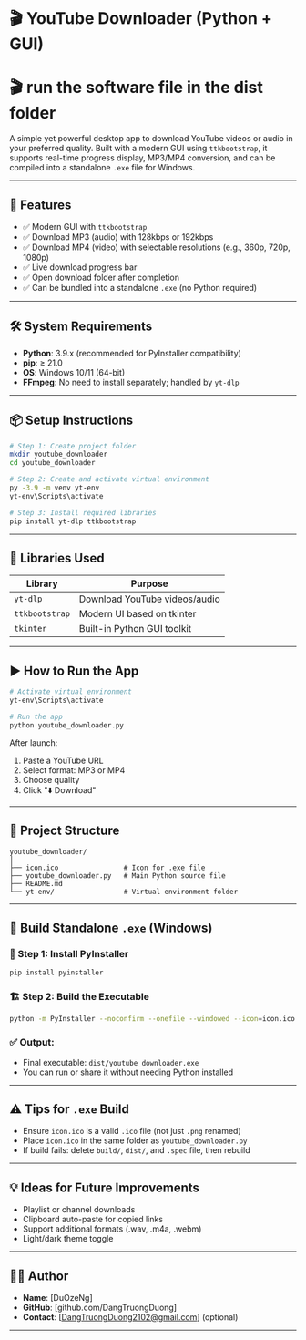 # 🎬 YouTube Downloader (Python + GUI)

# 🎬 run the software file in the dist folder

A simple yet powerful desktop app to download YouTube videos or audio in your preferred quality. Built with a modern GUI using `ttkbootstrap`, it supports real-time progress display, MP3/MP4 conversion, and can be compiled into a standalone `.exe` file for Windows.

---

## 📌 Features

- ✅ Modern GUI with `ttkbootstrap`
- ✅ Download MP3 (audio) with 128kbps or 192kbps
- ✅ Download MP4 (video) with selectable resolutions (e.g., 360p, 720p, 1080p)
- ✅ Live download progress bar
- ✅ Open download folder after completion
- ✅ Can be bundled into a standalone `.exe` (no Python required)

---

## 🛠️ System Requirements

- **Python**: 3.9.x (recommended for PyInstaller compatibility)
- **pip**: ≥ 21.0
- **OS**: Windows 10/11 (64-bit)
- **FFmpeg**: No need to install separately; handled by `yt-dlp`

---

## 📦 Setup Instructions

```bash
# Step 1: Create project folder
mkdir youtube_downloader
cd youtube_downloader

# Step 2: Create and activate virtual environment
py -3.9 -m venv yt-env
yt-env\Scripts\activate

# Step 3: Install required libraries
pip install yt-dlp ttkbootstrap
```

---

## 🧩 Libraries Used

| Library        | Purpose                           |
|----------------|------------------------------------|
| `yt-dlp`       | Download YouTube videos/audio     |
| `ttkbootstrap` | Modern UI based on tkinter        |
| `tkinter`      | Built-in Python GUI toolkit       |

---

## ▶️ How to Run the App

```bash
# Activate virtual environment
yt-env\Scripts\activate

# Run the app
python youtube_downloader.py
```

After launch:
1. Paste a YouTube URL
2. Select format: MP3 or MP4
3. Choose quality
4. Click "⬇️ Download"

---

## 📁 Project Structure

```
youtube_downloader/
│
├── icon.ico                # Icon for .exe file
├── youtube_downloader.py   # Main Python source file
├── README.md
└── yt-env/                 # Virtual environment folder
```

---

## 💾 Build Standalone `.exe` (Windows)

### 🔧 Step 1: Install PyInstaller

```bash
pip install pyinstaller
```

### 🏗️ Step 2: Build the Executable

```bash
python -m PyInstaller --noconfirm --onefile --windowed --icon=icon.ico youtube_downloader.py
```

### ✅ Output:

- Final executable: `dist/youtube_downloader.exe`
- You can run or share it without needing Python installed

---

## ⚠️ Tips for `.exe` Build

- Ensure `icon.ico` is a valid `.ico` file (not just `.png` renamed)
- Place `icon.ico` in the same folder as `youtube_downloader.py`
- If build fails: delete `build/`, `dist/`, and `.spec` file, then rebuild

---

## 💡 Ideas for Future Improvements

- Playlist or channel downloads
- Clipboard auto-paste for copied links
- Support additional formats (.wav, .m4a, .webm)
- Light/dark theme toggle

---

## 🧑‍💻 Author

- **Name**: [DuOzeNg]
- **GitHub**: [github.com/DangTruongDuong]
- **Contact**: [DangTruongDuong2102@gmail.com] (optional)

---
